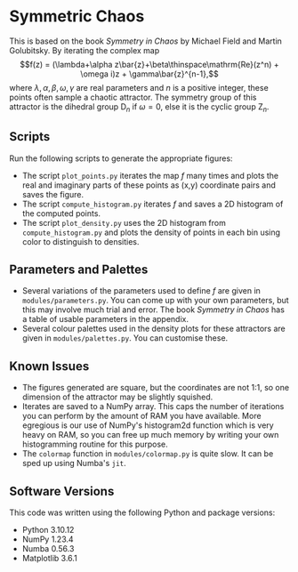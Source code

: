 # Symmetric Chaos
This is based on the book _Symmetry in Chaos_ by Michael Field and Martin Golubitsky. By iterating the complex map
$$f(z) = (\lambda+\alpha z\bar{z}+\beta\thinspace\mathrm{Re}(z^n) + \omega i)z + \gamma\bar{z}^{n-1},$$
where $\lambda,\alpha,\beta,\omega,\gamma$ are real parameters and $n$ is a positive integer, these points often sample a chaotic attractor. The symmetry group of this attractor is the dihedral group $\boldsymbol{\mathrm{D}}_n$ if $\omega=0$, else it is the cyclic group $\boldsymbol{\mathrm{Z}}_n$.

## Scripts
Run the following scripts to generate the appropriate figures:
- The script `plot_points.py` iterates the map $f$ many times and plots the real and imaginary parts of these points as (x,y) coordinate pairs and saves the figure.
- The script `compute_histogram.py` iterates $f$ and saves a 2D histogram of the computed points.
- The script `plot_density.py` uses the 2D histogram from `compute_histogram.py` and plots the density of points in each bin using color to distinguish to densities.

## Parameters and Palettes
- Several variations of the parameters used to define $f$ are given in `modules/parameters.py`. You can come up with your own parameters, but this may involve much trial and error. The book _Symmetry in Chaos_ has a table of usable parameters in the appendix.
- Several colour palettes used in the density plots for these attractors are given in `modules/palettes.py`. You can customise these.

## Known Issues
- The figures generated are square, but the coordinates are not 1:1, so one dimension of the attractor may be slightly squished.
- Iterates are saved to a NumPy array. This caps the number of iterations you can perform by the amount of RAM you have available. More egregious is our use of NumPy's histogram2d function which is very heavy on RAM, so you can free up much memory by writing your own histogramming routine for this purpose.
- The `colormap` function in `modules/colormap.py` is quite slow. It can be sped up using Numba's `jit`.

## Software Versions
This code was written using the following Python and package versions:
- Python 3.10.12
- NumPy 1.23.4
- Numba 0.56.3
- Matplotlib 3.6.1
